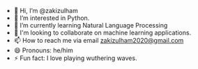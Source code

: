 - 👋 Hi, I’m @zakizulham
- 👀 I’m interested in Python.
- 🌱 I’m currently learning Natural Language Processing
- 💞️ I'm looking to collaborate on machine learning applications. 
- 📫 How to reach me via email zakizulham2020@gmail.com
- 😄 Pronouns: he/him
- ⚡ Fun fact: I love playing wuthering waves.

<!---
zakizulham/zakizulham is a ✨ special ✨ repository because its `README.md` (this file) appears on your GitHub profile.
You can click the Preview link to take a look at your changes.
--->
